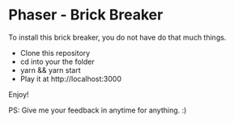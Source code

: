 # Phaser - Brick Breaker

To install this brick breaker, you do not have do that much things.

- Clone this repository
- cd into your the folder
- yarn && yarn start
- Play it at http://localhost:3000

Enjoy! 

PS: Give me your feedback in anytime for anything. :)